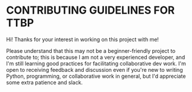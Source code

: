 CONTRIBUTING GUIDELINES FOR TTBP
================================

Hi! Thanks for your interest in working on this project with me!

Please understand that this may not be a beginner-friendly project to contribute
to; this is because I am not a very experienced developer, and I'm still
learning good practices for facilitating collaborative dev work. I'm open to
receiving feedback and discussion even if you're new to writing Python,
programming, or collaborative work in general, but I'd appreciate some extra
patience and slack.
